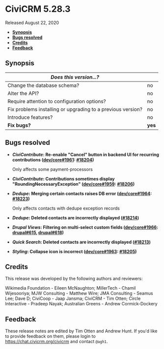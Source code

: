 # CiviCRM 5.28.3

Released August 22, 2020

- **[Synopsis](#synopsis)**
- **[Bugs resolved](#bugs)**
- **[Credits](#credits)**
- **[Feedback](#feedback)**

## <a href="synopsis"></a>Synopsis

| *Does this version...?*                                         |          |
| --------------------------------------------------------------- | -------- |
| Change the database schema?                                     | no       |
| Alter the API?                                                  | no       |
| Require attention to configuration options?                     | no       |
| Fix problems installing or upgrading to a previous version?     | no       |
| Introduce features?                                             | no       |
| **Fix bugs?**                                                   | **yes**  |

## <a href="bugs"></a>Bugs resolved

* **_CiviContribute_: Re-enable "Cancel" button in backend UI for recurring contributions ([dev/core#1961](https://lab.civicrm.org/dev/core/-/issues/1961): [#18204](https://github.com/civicrm/civicrm-core/pull/18204))**

  Only affects some payment-processors

* **_CiviContribute_: Contributions sometimes display "RoundingNecessaryException" ([dev/core#1959](https://lab.civicrm.org/dev/core/-/issues/1959): [#18206](https://github.com/civicrm/civicrm-core/pull/18206))**
* **_Dedupe_: Merging certain contacts raises DB error ([dev/core#1964](https://lab.civicrm.org/dev/core/-/issues/1964): [#18223](https://github.com/civicrm/civicrm-core/pull/18223))**

  Only affects contacts with dedupe exception records

* **_Dedupe_: Deleted contacts are incorrectly displayed ([#18214](https://github.com/civicrm/civicrm-core/pull/18214))**
* **_Drupal Views_: Filtering on multi-select custom fields ([dev/core#1966](https://lab.civicrm.org/dev/core/-/issues/1966): [drupal#615](https://github.com/civicrm/civicrm-drupal/pull/615), [drupal#618](https://github.com/civicrm/civicrm-drupal/pull/618))**
* **_Quick Search_: Deleted contacts are incorrectly displayed ([#18213](https://github.com/civicrm/civicrm-core/pull/18213))**
* **_Styling_: Collapse icon is incorrect ([dev/core#1963](https://lab.civicrm.org/dev/core/-/issues/1963): [#18205](https://github.com/civicrm/civicrm-core/pull/18205))**

## <a href="credits"></a>Credits

This release was developed by the following authors and reviewers:

Wikimedia Foundation - Eileen McNaughton; MillerTech - Chamil Wijesooriya; MJW Consulting - Matthew
Wire; JMA Consulting - Seamus Lee; Dave D; CiviCoop - Jaap Jansma; CiviCRM - Tim Otten; Circle
Interactive - Pradeep Nayak; Australian Greens - Andrew Cormick-Dockery

## <a href="feedback"></a>Feedback

These release notes are edited by Tim Otten and Andrew Hunt.  If you'd like to
provide feedback on them, please login to https://chat.civicrm.org/civicrm and
contact `@agh1`.
